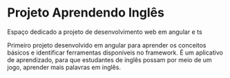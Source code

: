 # Projeto Aprendendo Inglês
Espaço dedicado a projeto de desenvolvimento web em angular e ts

Primeiro projeto desenvolvido em angular para aprender os conceitos básicos e identificar ferramentas disponíveis no framework.
É um aplicativo de aprendizado, para que estudantes de inglês possam por meio de um jogo, aprender mais palavras em inglês.
